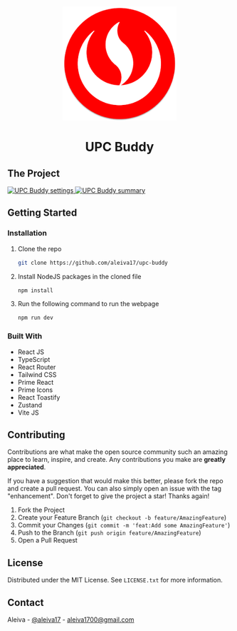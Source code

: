 <br />
<div align="center">
  <a href="https://upc-buddy.netlify.app/" target="_blank">
    <img src="./public/upc-logo.jpg" alt="Logo" width="256" height="256">
  </a>
  <h1 align="center">UPC Buddy</h1>
</div>

## The Project

<a href="https://upc-buddy.netlify.app/" target="_blank">
    <img src="https://i.imgur.com/987Rloz.png" alt="UPC Buddy settings">
</a>
<a href="https://upc-buddy.netlify.app/" target="_blank">
    <img src="https://i.imgur.com/MhtiGgo.png" alt="UPC Buddy summary">
</a>

<!-- GETTING STARTED -->
## Getting Started
### Installation
1. Clone the repo
   ```sh
   git clone https://github.com/aleiva17/upc-buddy
   ```
2. Install NodeJS packages in the cloned file
   ```sh
   npm install
   ```
3. Run the following command to run the webpage
   ```sh
   npm run dev
   ```

### Built With
- React JS
- TypeScript
- React Router
- Tailwind CSS
- Prime React
- Prime Icons
- React Toastify
- Zustand
- Vite JS

<!-- CONTRIBUTING -->
## Contributing

Contributions are what make the open source community such an amazing place to learn, inspire, and create. Any contributions you make are **greatly appreciated**.

If you have a suggestion that would make this better, please fork the repo and create a pull request. You can also simply open an issue with the tag "enhancement".
Don't forget to give the project a star! Thanks again!

1. Fork the Project
2. Create your Feature Branch (`git checkout -b feature/AmazingFeature`)
3. Commit your Changes (`git commit -m 'feat:Add some AmazingFeature'`)
4. Push to the Branch (`git push origin feature/AmazingFeature`)
5. Open a Pull Request


<!-- LICENSE -->
## License
Distributed under the MIT License. See `LICENSE.txt` for more information.

<!-- CONTACT -->
## Contact
Aleiva - [@aleiva17](https://github.com/aleiva17) - aleiva1700@gmail.com
<br />